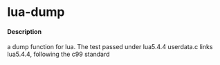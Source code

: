# lua-dump

#### Description

a dump function for lua.
The test passed under lua5.4.4
userdata.c links lua5.4.4, following the c99 standard
